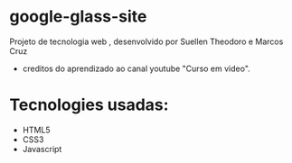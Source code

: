 # google-glass-site
Projeto de tecnologia web , desenvolvido por Suellen Theodoro e Marcos Cruz
* creditos do aprendizado ao canal youtube  "Curso em video".
# Tecnologies usadas:
* HTML5
* CSS3
* Javascript
